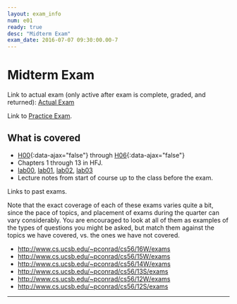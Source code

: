 ```yaml
---
layout: exam_info
num: e01
ready: true
desc: "Midterm Exam"
exam_date: 2016-07-07 09:30:00.00-7
---
```


# Midterm Exam

Link to actual exam (only active after exam is complete, graded,
and returned): [Actual Exam](cs56_m16_e01)

Link to [Practice Exam](cs56_m16_e01_practice).

## What is covered

* [H00](/hwk/h00){:data-ajax="false"} through [H06](/hwk/h06){:data-ajax="false"}
* Chapters 1 through 13 in HFJ.
* [lab00](/lab/lab00), [lab01](/lab/lab01), [lab02](/lab/lab02),  [lab03](/lab/lab03)
* Lecture notes from start of course up to the class before the exam.

Links to past exams.   

Note that the exact coverage of each of these exams varies quite a bit, since the pace of topics, and placement of exams during the quarter can vary considerably.  You are encouraged to look at all of them as examples of the types of questions you might be asked, but
match them against the topics we have covered, vs. the ones we have not covered.

* <http://www.cs.ucsb.edu/~pconrad/cs56/16W/exams> 
* <http://www.cs.ucsb.edu/~pconrad/cs56/15W/exams>
* <http://www.cs.ucsb.edu/~pconrad/cs56/14W/exams> 
* <http://www.cs.ucsb.edu/~pconrad/cs56/13S/exams>
* <http://www.cs.ucsb.edu/~pconrad/cs56/12W/exams>
* <http://www.cs.ucsb.edu/~pconrad/cs56/12S/exams>

---

<div style="display:none;">  http://ucsb-cs56-m16.github.io/exam/e01 </div>
